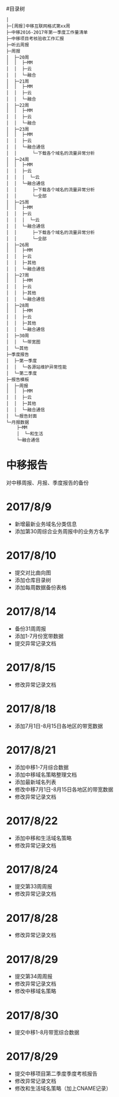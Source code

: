 #目录树

```
│
├─[周报]中移互联网格式第xx周
├─中移2016-2017年第一季度工作量清单
├─中移项目考核验收工作汇报
├─听云周报
├─周报
│  ├─20周
│  │  ├─MM
│  │  ├─云
│  │  └─融合
│  ├─21周
│  │  ├─MM
│  │  ├─云
│  │  └─融合
│  ├─22周
│  │  ├─MM
│  │  ├─云
│  │  └─融合
│  ├─23周
│  │  ├─MM
│  │  ├─云
│  │  └─融合通信
│  │      └─下载各个域名的流量异常分析
│  ├─24周
│  │  ├─MM
│  │  ├─云
│  │  │  └─云
│  │  └─融合通信
│  │      ├─下载各个域名的流量异常分析
│  │      └─全部
│  ├─25周
│  │  ├─MM
│  │  ├─云
│  │  │  └─云
│  │  └─融合通信
│  │      ├─下载各个域名的流量异常分析
│  │      └─全部
│  ├─26周
│  │  ├─MM
│  │  ├─云
│  │  ├─其他
│  │  └─融合通信
│  ├─27周
│  │  ├─MM
│  │  ├─云
│  │  ├─其他
│  │  └─融合通信
│  ├─28周
│  │  ├─MM
│  │  ├─云
│  │  ├─其他
│  │  └─融合通信
│  ├─30周
│  │  └─带宽图
│  └─其他
├─季度报告
│  ├─第一季度
│  │  └─各源站维护异常性能
│  └─第二季度
├─报告模板
│  ├─周报
│  │  ├─MM
│  │  ├─云
│  │  ├─其他
│  │  └─融合通信
│  └─报告封面
└─月报数据
    ├─MM
    │  └─和生活
    └─融合通信

```

# 中移报告
对中移周报、月报、季度报告的备份

# 2017/8/9
* 新增最新业务域名分类信息
* 添加第30周综合业务周报中的业务方名字

# 2017/8/10
* 提交对比曲向图
* 添加仓库目录树
* 添加每周数据备份表格

# 2017/8/14
* 备份31周周报
* 添加1-7月份宽带数据
* 提交异常记录文档

# 2017/8/15
* 修改异常记录文档

# 2017/8/18
* 添加7月1日-8月15日各地区的带宽数据

# 2017/8/21
* 添加中移1-7月综合数据
* 添加中移域名策略整理文档
* 添加最新域名列表
* 修改中移7月1日-8月15日各地区的带宽数据
* 修改异常记录文档

# 2017/8/22
* 添加中移和生活域名策略
* 修改异常记录文档

# 2017/8/24
* 提交第33周周报
* 修改异常记录文档

# 2017/8/28
* 修改异常记录文档

# 2017/8/29
* 提交第34周周报
* 修改异常记录文档
* 修改中移域名策略

# 2017/8/30
* 提交中移1-8月带宽综合数据

# 2017/8/29
* 提交中移项目第二季度季度考核报告
* 修改异常记录文档
* 修改和生活域名策略（加上CNAME记录）